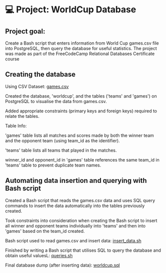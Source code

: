 # 💻 Project: WorldCup Database

## Project goal:
Create a Bash script that enters information from World Cup games.csv file into PostgreSQL, then query the database for useful statistics.
The project was made as part of the FreeCodeCamp Relational Databases Certificate course

## Creating the database
Using CSV Dataset: [games.csv](https://github.com/jhao13/FCC-Worldcup-database/blob/main/games.csv)

Created the database, 'worldcup', and the tables ('teams' and 'games') on PostgreSQL to visualise the data from games.csv.

Added appropriate constraints (primary keys and foreign keys) required to relate the tables.

Table Info:

'games' table lists all matches and scores made by both the winner team and the opponent team (using team_id as the identifier).

'teams' table lists all teams that played in the matches.

winner_id and opponent_id in 'games' table references the same team_id in 'teams' table to prevent duplicate team names.

## Automating data insertion and querying with Bash script

Created a Bash script that reads the games.csv data and uses SQL query commands to insert the data automatically into the tables previously created.

Took constraints into consideration when creating the Bash script to insert all winner and opponent teams individually into 'teams' and then into 'games' based on the team_id created.

Bash script used to read games.csv and insert data: [insert_data.sh](https://github.com/jhao13/FCC-Worldcup-database/blob/main/insert_data.sh)

Finished by writing a Bash script that utilises SQL to query the database and obtain useful valuesL: [queries.sh](https://github.com/jhao13/FCC-Worldcup-database/blob/main/queries.sh)

Final database dump (after inserting data): [worldcup.sql](https://github.com/jhao13/FCC-Worldcup-database/blob/main/worldcup.sql)



